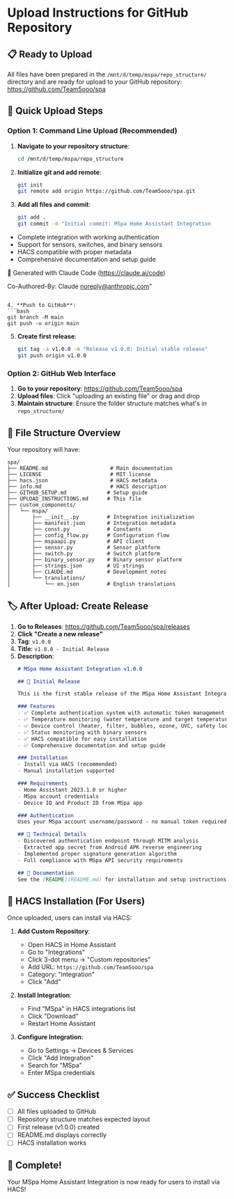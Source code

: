 # Upload Instructions for GitHub Repository

## 📋 **Ready to Upload**

All files have been prepared in the `/mnt/d/temp/mspa/repo_structure/` directory and are ready for upload to your GitHub repository: https://github.com/Team5ooo/spa

## 🚀 **Quick Upload Steps**

### Option 1: Command Line Upload (Recommended)

1. **Navigate to your repository structure**:
   ```bash
   cd /mnt/d/temp/mspa/repo_structure
   ```

2. **Initialize git and add remote**:
   ```bash
   git init
   git remote add origin https://github.com/Team5ooo/spa.git
   ```

3. **Add all files and commit**:
   ```bash
   git add .
   git commit -m "Initial commit: MSpa Home Assistant Integration

- Complete integration with working authentication
- Support for sensors, switches, and binary sensors  
- HACS compatible with proper metadata
- Comprehensive documentation and setup guide

🎉 Generated with Claude Code (https://claude.ai/code)

Co-Authored-By: Claude <noreply@anthropic.com>"
   ```

4. **Push to GitHub**:
   ```bash
   git branch -M main
   git push -u origin main
   ```

5. **Create first release**:
   ```bash
   git tag -a v1.0.0 -m "Release v1.0.0: Initial stable release"
   git push origin v1.0.0
   ```

### Option 2: GitHub Web Interface

1. **Go to your repository**: https://github.com/Team5ooo/spa
2. **Upload files**: Click "uploading an existing file" or drag and drop
3. **Maintain structure**: Ensure the folder structure matches what's in `repo_structure/`

## 📁 **File Structure Overview**

Your repository will have:
```
spa/
├── README.md                    # Main documentation
├── LICENSE                      # MIT license
├── hacs.json                    # HACS metadata
├── info.md                      # HACS description
├── GITHUB_SETUP.md             # Setup guide
├── UPLOAD_INSTRUCTIONS.md      # This file
├── custom_components/
│   └── mspa/
│       ├── __init__.py         # Integration initialization
│       ├── manifest.json       # Integration metadata
│       ├── const.py            # Constants
│       ├── config_flow.py      # Configuration flow
│       ├── mspaapi.py          # API client
│       ├── sensor.py           # Sensor platform
│       ├── switch.py           # Switch platform
│       ├── binary_sensor.py    # Binary sensor platform
│       ├── strings.json        # UI strings
│       ├── CLAUDE.md           # Development notes
│       └── translations/
│           └── en.json         # English translations
```

## 🏷️ **After Upload: Create Release**

1. **Go to Releases**: https://github.com/Team5ooo/spa/releases
2. **Click "Create a new release"**
3. **Tag**: `v1.0.0`
4. **Title**: `v1.0.0 - Initial Release`
5. **Description**:
   ```markdown
   # MSpa Home Assistant Integration v1.0.0

   ## 🎉 Initial Release

   This is the first stable release of the MSpa Home Assistant Integration.

   ### Features
   - ✅ Complete authentication system with automatic token management
   - ✅ Temperature monitoring (water temperature and target temperature)
   - ✅ Device control (heater, filter, bubbles, ozone, UVC, safety lock)
   - ✅ Status monitoring with binary sensors
   - ✅ HACS compatible for easy installation
   - ✅ Comprehensive documentation and setup guide

   ### Installation
   - Install via HACS (recommended)
   - Manual installation supported

   ### Requirements
   - Home Assistant 2023.1.0 or higher
   - MSpa account credentials
   - Device ID and Product ID from MSpa app

   ### Authentication
   Uses your MSpa account username/password - no manual token required!

   ## 🔧 Technical Details
   - Discovered authentication endpoint through MITM analysis
   - Extracted app secret from Android APK reverse engineering
   - Implemented proper signature generation algorithm
   - Full compliance with MSpa API security requirements

   ## 📖 Documentation
   See the [README](README.md) for installation and setup instructions.
   ```

## 🏪 **HACS Installation (For Users)**

Once uploaded, users can install via HACS:

1. **Add Custom Repository**:
   - Open HACS in Home Assistant
   - Go to "Integrations"
   - Click 3-dot menu → "Custom repositories"
   - Add URL: `https://github.com/Team5ooo/spa`
   - Category: "Integration"
   - Click "Add"

2. **Install Integration**:
   - Find "MSpa" in HACS integrations list
   - Click "Download"
   - Restart Home Assistant

3. **Configure Integration**:
   - Go to Settings → Devices & Services
   - Click "Add Integration"
   - Search for "MSpa"
   - Enter MSpa credentials

## ✅ **Success Checklist**

- [ ] All files uploaded to GitHub
- [ ] Repository structure matches expected layout
- [ ] First release (v1.0.0) created
- [ ] README.md displays correctly
- [ ] HACS installation works

## 🎉 **Complete!**

Your MSpa Home Assistant Integration is now ready for users to install via HACS!